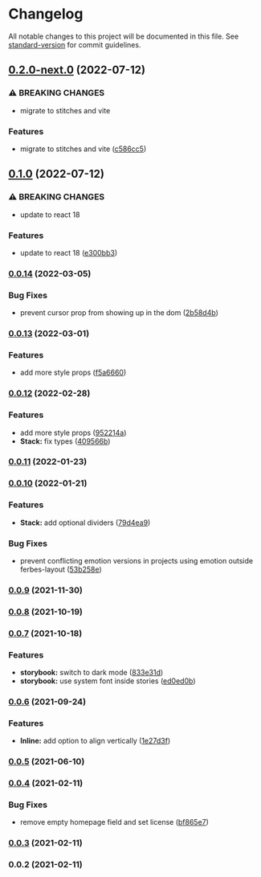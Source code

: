 # Changelog

All notable changes to this project will be documented in this file. See [standard-version](https://github.com/conventional-changelog/standard-version) for commit guidelines.

## [0.2.0-next.0](https://github.com/mortzmortz/ferbes-layout/compare/v0.1.0...v0.2.0-next.0) (2022-07-12)


### ⚠ BREAKING CHANGES

* migrate to stitches and vite

### Features

* migrate to stitches and vite ([c586cc5](https://github.com/mortzmortz/ferbes-layout/commit/c586cc530b85d20719a610b82257bbc6e94a0132))

## [0.1.0](https://github.com/mortzmortz/ferbes-layout/compare/v0.0.14...v0.1.0) (2022-07-12)


### ⚠ BREAKING CHANGES

* update to react 18

### Features

* update to react 18 ([e300bb3](https://github.com/mortzmortz/ferbes-layout/commit/e300bb3dafe091de6b5f036d7be2b6e2f3c1cc37))

### [0.0.14](https://github.com/mortzmortz/ferbes-layout/compare/v0.0.13...v0.0.14) (2022-03-05)


### Bug Fixes

* prevent cursor prop from showing up in the dom ([2b58d4b](https://github.com/mortzmortz/ferbes-layout/commit/2b58d4b4b5b86178c161a913743a8316f0a60fa3))

### [0.0.13](https://github.com/mortzmortz/ferbes-layout/compare/v0.0.12...v0.0.13) (2022-03-01)


### Features

* add more style props ([f5a6660](https://github.com/mortzmortz/ferbes-layout/commit/f5a6660ec9c5fef22e947f6ff93b7d92f09e411e))

### [0.0.12](https://github.com/mortzmortz/ferbes-layout/compare/v0.0.11...v0.0.12) (2022-02-28)


### Features

* add more style props ([952214a](https://github.com/mortzmortz/ferbes-layout/commit/952214a2ede368feef286b602c112b55748f9310))
* **Stack:** fix types ([409566b](https://github.com/mortzmortz/ferbes-layout/commit/409566bd6b987599c2d058c39b9f36b5162f58ae))

### [0.0.11](https://github.com/mortzmortz/ferbes-layout/compare/v0.0.10...v0.0.11) (2022-01-23)

### [0.0.10](https://github.com/mortzmortz/ferbes-layout/compare/v0.0.9...v0.0.10) (2022-01-21)


### Features

* **Stack:** add optional dividers ([79d4ea9](https://github.com/mortzmortz/ferbes-layout/commit/79d4ea9fce5d3b752660e3b75c890be2df3fe1a6))


### Bug Fixes

* prevent conflicting emotion versions in projects using emotion outside ferbes-layout ([53b258e](https://github.com/mortzmortz/ferbes-layout/commit/53b258eeaa8d315b611b8b87110d20a7c229f2e7))

### [0.0.9](https://github.com/mortzmortz/ferbes-layout/compare/v0.0.8...v0.0.9) (2021-11-30)

### [0.0.8](https://github.com/mortzmortz/ferbes-layout/compare/v0.0.7...v0.0.8) (2021-10-19)

### [0.0.7](https://github.com/mortzmortz/ferbes-layout/compare/v0.0.6...v0.0.7) (2021-10-18)


### Features

* **storybook:** switch to dark mode ([833e31d](https://github.com/mortzmortz/ferbes-layout/commit/833e31dca245ef297dc706e260a8c59ca8432dde))
* **storybook:** use system font inside stories ([ed0ed0b](https://github.com/mortzmortz/ferbes-layout/commit/ed0ed0b7f149cecefa5876f3d358eddfb1e847e8))

### [0.0.6](https://github.com/mortzmortz/ferbes-layout/compare/v0.0.5...v0.0.6) (2021-09-24)


### Features

* **Inline:** add option to align vertically ([1e27d3f](https://github.com/mortzmortz/ferbes-layout/commit/1e27d3f1afa00318926dceeed314149a12cfd0ab))

### [0.0.5](https://github.com/mortzmortz/ferbes-layout/compare/v0.0.4...v0.0.5) (2021-06-10)

### [0.0.4](https://github.com/mortzmortz/ferbes-layout/compare/v0.0.3...v0.0.4) (2021-02-11)


### Bug Fixes

* remove empty homepage field and set license ([bf865e7](https://github.com/mortzmortz/ferbes-layout/commit/bf865e7fd796321789a9efbce60c6b3a0f518548))

### [0.0.3](https://github.com/mortzmortz/ferbes-layout/compare/v0.0.2...v0.0.3) (2021-02-11)

### 0.0.2 (2021-02-11)
